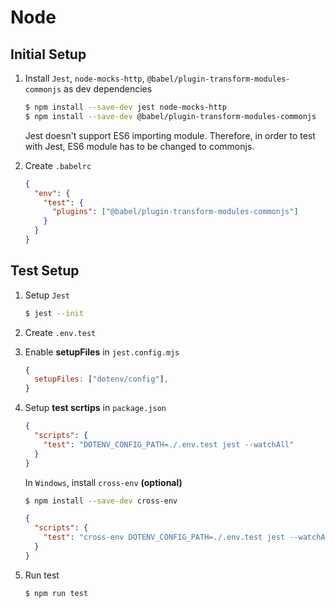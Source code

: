 # Node

## Initial Setup

1. Install `Jest`, `node-mocks-http`, `@babel/plugin-transform-modules-commonjs` as dev dependencies

   ```sh
   $ npm install --save-dev jest node-mocks-http
   $ npm install --save-dev @babel/plugin-transform-modules-commonjs
   ```

   Jest doesn't support ES6 importing module. Therefore, in order to test with Jest, ES6 module has to be changed to commonjs.

2. Create `.babelrc`

   ```json
   {
     "env": {
       "test": {
         "plugins": ["@babel/plugin-transform-modules-commonjs"]
       }
     }
   }
   ```

## Test Setup

1. Setup `Jest`

   ```sh
   $ jest --init
   ```

2. Create `.env.test`

3. Enable **setupFiles** in `jest.config.mjs`

   ```mjs
   {
     setupFiles: ["dotenv/config"],
   }
   ```

4. Setup **test scrtips** in `package.json`

   ```json
   {
     "scripts": {
       "test": "DOTENV_CONFIG_PATH=./.env.test jest --watchAll"
     }
   }
   ```

   In `Windows`, install `cross-env` **(optional)**

   ```sh
   $ npm install --save-dev cross-env
   ```

   ```json
   {
     "scripts": {
       "test": "cross-env DOTENV_CONFIG_PATH=./.env.test jest --watchAll"
     }
   }
   ```

5. Run test

   ```
   $ npm run test
   ```
